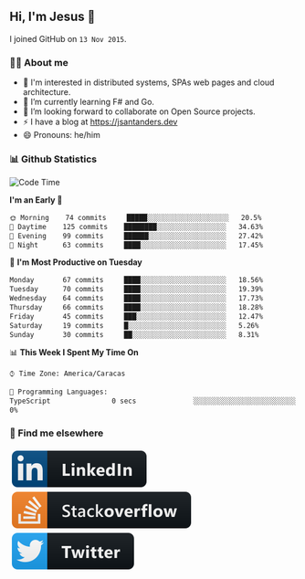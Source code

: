 ## Hi, I'm Jesus 👋

I joined GitHub on `13 Nov 2015`.

<!-- Talking about you -->

### 👨‍💻 About me

- 👦 I'm interested in distributed systems, SPAs web pages and cloud architecture.
- 🌱 I’m currently learning F# and Go.
- 👯 I’m looking forward to collaborate on Open Source projects.
- ⚡️ I have a blog at <https://jsantanders.dev>
- 😄 Pronouns: he/him

### 📊 Github Statistics

<!--START_SECTION:waka-->
![Code Time](http://img.shields.io/badge/Code%20Time-0%20secs-blue)

**I'm an Early 🐤** 

```text
🌞 Morning    74 commits     █████░░░░░░░░░░░░░░░░░░░░   20.5% 
🌆 Daytime    125 commits    ████████░░░░░░░░░░░░░░░░░   34.63% 
🌃 Evening    99 commits     ██████░░░░░░░░░░░░░░░░░░░   27.42% 
🌙 Night      63 commits     ████░░░░░░░░░░░░░░░░░░░░░   17.45%

```
📅 **I'm Most Productive on Tuesday** 

```text
Monday       67 commits     ████░░░░░░░░░░░░░░░░░░░░░   18.56% 
Tuesday      70 commits     ████░░░░░░░░░░░░░░░░░░░░░   19.39% 
Wednesday    64 commits     ████░░░░░░░░░░░░░░░░░░░░░   17.73% 
Thursday     66 commits     ████░░░░░░░░░░░░░░░░░░░░░   18.28% 
Friday       45 commits     ███░░░░░░░░░░░░░░░░░░░░░░   12.47% 
Saturday     19 commits     █░░░░░░░░░░░░░░░░░░░░░░░░   5.26% 
Sunday       30 commits     ██░░░░░░░░░░░░░░░░░░░░░░░   8.31%

```


📊 **This Week I Spent My Time On** 

```text
⌚︎ Time Zone: America/Caracas

💬 Programming Languages: 
TypeScript               0 secs              ░░░░░░░░░░░░░░░░░░░░░░░░░   0%

```


<!--END_SECTION:waka-->

### 📢 Find me elsewhere

<p>
  <a target="_blank" href="https://linkedin.com/in/jsantanders">
    <img src="https://github.com/jsantanders/jsantanders/blob/master/img/linkedin.svg" alt="LinkedIn" style="vertical-align:top; margin:4px">
  </a>
  
  <a target="_blank" href="https://stackoverflow.com/users/7318331/jesus-santander">
    <img src="https://github.com/jsantanders/jsantanders/blob/master/img/stackoverflow.svg" alt="StackOverflow" style="vertical-align:top; margin:4px">
  </a>
  
  <a target="_blank" href="http://twitter.com/jsantanders">
    <img src="https://github.com/jsantanders/jsantanders/blob/master/img/twitter.svg" alt="Twitter" style="vertical-align:top; margin:4px">
  </a>
</p>
